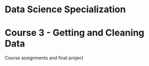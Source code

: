 # Data Science Specialization 
# Course 3 - Getting and Cleaning Data
Course assignments and final project
